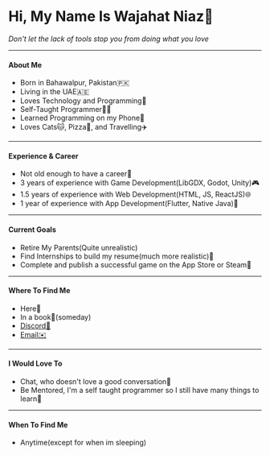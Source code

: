 # Hi, My Name Is Wajahat Niaz👋


*Don't let the lack of tools stop you from doing what you love*

---

#### About Me

- Born in Bahawalpur, Pakistan🇵🇰
- Living in the UAE🇦🇪
- Loves Technology and Programming🤖
- Self-Taught Programmer👨‍💻
- Learned Programming on my Phone📱
- Loves Cats🐱, Pizza🍕, and Travelling✈️

---

#### Experience & Career

- Not old enough to have a career🐣
- 3 years of experience with Game Development(LibGDX, Godot, Unity)🎮
- 1.5 years of experience with Web Development(HTML, JS, ReactJS)🌐
- 1 year of experience with App Development(Flutter, Native Java)📱

---

#### Current Goals

- Retire My Parents(Quite unrealistic)
- Find Internships to build my resume(much more realistic)📃
- Complete and publish a successful game on the App Store or Steam🚂

---

#### Where To Find Me

- Here👋
- In a book📙(someday)
- [Discord🤖](discordapp.com/users/688009834070671411)
- [Email✉️](mailto:wajahatniaz2@gmail.com)

---

#### I Would Love To

- Chat, who doesn't love a good conversation💬
- Be Mentored, I'm a self taught programmer so I still have many things to learn📖

---

#### When To Find Me

- Anytime(except for when im sleeping)
<!---
Wajahat-Niaz/Wajahat-Niaz is a ✨ special ✨ repository because its `README.md` (this file) appears on your GitHub profile.
You can click the Preview link to take a look at your changes.
--->
